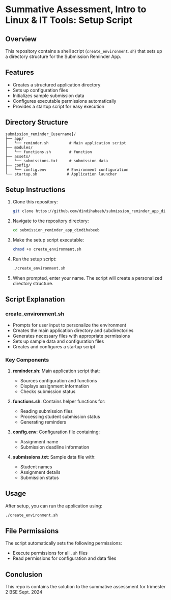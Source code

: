 # Summative Assessment, Intro to Linux & IT Tools: Setup Script

## Overview
This repository contains a shell script (`create_environment.sh`) that sets up a directory structure for the Submission Reminder App.

## Features
- Creates a structured application directory
- Sets up configuration files
- Initializes sample submission data
- Configures executable permissions automatically
- Provides a startup script for easy execution

## Directory Structure
```
submission_reminder_[username]/
├── app/
│   └── reminder.sh         # Main application script
├── modules/
│   └── functions.sh        # function
├── assets/
│   └── submissions.txt     # submission data
├── config/
│   └── config.env         # Environment configuration
└── startup.sh             # Application launcher
```

## Setup Instructions

1. Clone this repository:
   ```bash
   git clone https://github.com/dindihabeeb/submission_reminder_app_dindihabeeb
   ```

2. Navigate to the repository directory:
   ```bash
   cd submission_reminder_app_dindihabeeb
   ```

3. Make the setup script executable:
   ```bash
   chmod +x create_environment.sh
   ```

4. Run the setup script:
   ```bash
   ./create_environment.sh
   ```

5. When prompted, enter your name. The script will create a personalized directory structure.

## Script Explanation

### create_environment.sh
- Prompts for user input to personalize the environment
- Creates the main application directory and subdirectories
- Generates necessary files with appropriate permissions
- Sets up sample data and configuration files
- Creates and configures a startup script

### Key Components
1. **reminder.sh**: Main application script that:
   - Sources configuration and functions
   - Displays assignment information
   - Checks submission status

2. **functions.sh**: Contains helper functions for:
   - Reading submission files
   - Processing student submission status
   - Generating reminders

3. **config.env**: Configuration file containing:
   - Assignment name
   - Submission deadline information

4. **submissions.txt**: Sample data file with:
   - Student names
   - Assignment details
   - Submission status

## Usage
After setup, you can run the application using:
```bash
./create_environment.sh
```

## File Permissions
The script automatically sets the following permissions:
- Execute permissions for all `.sh` files
- Read permissions for configuration and data files


## Conclusion
This repo is contains the solution to the summative assessment for trimester 2 BSE Sept. 2024
